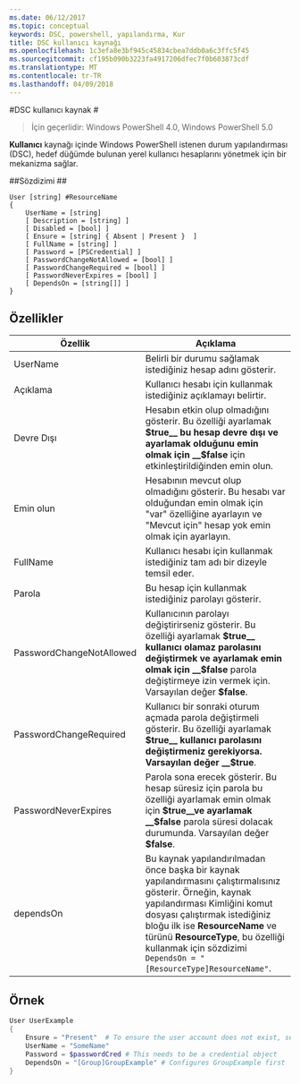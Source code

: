 ```yaml
---
ms.date: 06/12/2017
ms.topic: conceptual
keywords: DSC, powershell, yapılandırma, Kur
title: DSC kullanıcı kaynağı
ms.openlocfilehash: 1c3efa8e3bf945c45834cbea7ddb0a6c3ffc5f45
ms.sourcegitcommit: cf195b090b3223fa4917206dfec7f0b603873cdf
ms.translationtype: MT
ms.contentlocale: tr-TR
ms.lasthandoff: 04/09/2018
---
```

#<a name="dsc-user-resource"></a>DSC kullanıcı kaynak #


>İçin geçerlidir: Windows PowerShell 4.0, Windows PowerShell 5.0


__Kullanıcı__ kaynağı içinde Windows PowerShell istenen durum yapılandırması (DSC), hedef düğümde bulunan yerel kullanıcı hesaplarını yönetmek için bir mekanizma sağlar.


##<a name="syntax"></a>Sözdizimi ##

```
User [string] #ResourceName
{
    UserName = [string]
    [ Description = [string] ]
    [ Disabled = [bool] ]
    [ Ensure = [string] { Absent | Present }  ]
    [ FullName = [string] ]
    [ Password = [PSCredential] ]
    [ PasswordChangeNotAllowed = [bool] ]
    [ PasswordChangeRequired = [bool] ]
    [ PasswordNeverExpires = [bool] ]
    [ DependsOn = [string[]] ]
}
```

## <a name="properties"></a>Özellikler
|  Özellik  |  Açıklama   |
|---|---|
| UserName| Belirli bir durumu sağlamak istediğiniz hesap adını gösterir.|
| Açıklama| Kullanıcı hesabı için kullanmak istediğiniz açıklamayı belirtir.|
| Devre Dışı| Hesabın etkin olup olmadığını gösterir. Bu özelliği ayarlamak __$true__ bu hesap devre dışı ve ayarlamak olduğunu emin olmak için __$false__ için etkinleştirildiğinden emin olun.|
| Emin olun| Hesabının mevcut olup olmadığını gösterir. Bu hesabı var olduğundan emin olmak için "var" özelliğine ayarlayın ve "Mevcut için" hesap yok emin olmak için ayarlayın.|
| FullName| Kullanıcı hesabı için kullanmak istediğiniz tam adı bir dizeyle temsil eder.|
| Parola| Bu hesap için kullanmak istediğiniz parolayı gösterir. |
| PasswordChangeNotAllowed| Kullanıcının parolayı değiştirirseniz gösterir. Bu özelliği ayarlamak __$true__ kullanıcı olamaz parolasını değiştirmek ve ayarlamak emin olmak için __$false__ parola değiştirmeye izin vermek için. Varsayılan değer __$false__.|
| PasswordChangeRequired| Kullanıcı bir sonraki oturum açmada parola değiştirmeli gösterir. Bu özelliği ayarlamak __$true__ kullanıcı parolasını değiştirmeniz gerekiyorsa. Varsayılan değer __$true__.|
| PasswordNeverExpires| Parola sona erecek gösterir. Bu hesap süresiz için parola bu özelliği ayarlamak emin olmak için __$true__ve ayarlamak __$false__ parola süresi dolacak durumunda. Varsayılan değer __$false__.|
| dependsOn | Bu kaynak yapılandırılmadan önce başka bir kaynak yapılandırmasını çalıştırmalısınız gösterir. Örneğin, kaynak yapılandırması Kimliğini komut dosyası çalıştırmak istediğiniz bloğu ilk ise __ResourceName__ ve türünü __ResourceType__, bu özelliği kullanmak için sözdizimi `DependsOn = "[ResourceType]ResourceName"`.|

## <a name="example"></a>Örnek

```powershell
User UserExample
{
    Ensure = "Present"  # To ensure the user account does not exist, set Ensure to "Absent"
    UserName = "SomeName"
    Password = $passwordCred # This needs to be a credential object
    DependsOn = "[Group]GroupExample" # Configures GroupExample first
}
```